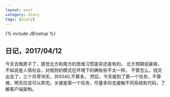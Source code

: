 ```yaml
---
layout: post
category: diary
tags: [diary]
---
```

{% include JB/setup %}


## 日记，2017/04/12
今天去租房子了，感觉北方和南方的思维习惯差异还是有的。
北方预期说豪爽，不如说是人情社会，对规则的模式在环境下的确有些不太一样。
不管怎么，钱交出去了，三个月零18天，共5040,不算多。
然后，今天接到了第一个任务，不算难，明天应该可以弄完。关键是第一个任务，尽量多的去接触不同系统和代码，了解客户端架构。

